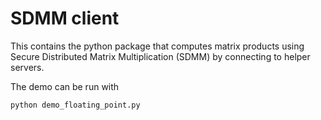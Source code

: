 # SDMM client

This contains the python package that computes matrix products using Secure Distributed Matrix Multiplication (SDMM) by connecting to helper servers.

The demo can be run with

```bash
python demo_floating_point.py
```
